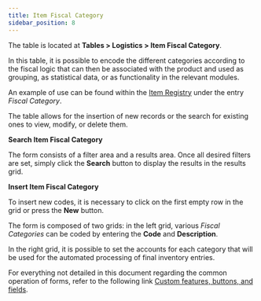 ```yaml
---
title: Item Fiscal Category
sidebar_position: 8
---
```


The table is located at **Tables > Logistics > Item Fiscal Category**.  

In this table, it is possible to encode the different categories according to the fiscal logic that can then be associated with the product and used as grouping, as statistical data, or as functionality in the relevant modules.  

An example of use can be found within the [Item Registry](/docs/erp-home/registers/items/create-new-item) under the entry *Fiscal Category*.  

The table allows for the insertion of new records or the search for existing ones to view, modify, or delete them.

**Search Item Fiscal Category**

The form consists of a filter area and a results area. Once all desired filters are set, simply click the **Search** button to display the results in the results grid.

**Insert Item Fiscal Category**

To insert new codes, it is necessary to click on the first empty row in the grid or press the **New** button.  

The form is composed of two grids: in the left grid, various *Fiscal Categories* can be coded by entering the **Code** and **Description**.  

In the right grid, it is possible to set the accounts for each category that will be used for the automated processing of final inventory entries.

For everything not detailed in this document regarding the common operation of forms, refer to the following link [Custom features, buttons, and fields](/docs/guide/common).